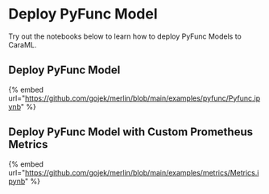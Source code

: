 # Deploy PyFunc Model

Try out the notebooks below to learn how to deploy PyFunc Models to CaraML.

## Deploy PyFunc Model

{% embed url="https://github.com/gojek/merlin/blob/main/examples/pyfunc/Pyfunc.ipynb" %}

## Deploy PyFunc Model with Custom Prometheus Metrics

{% embed url="https://github.com/gojek/merlin/blob/main/examples/metrics/Metrics.ipynb" %}
